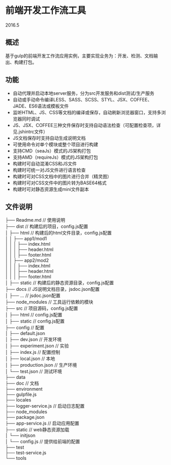 # 前端开发工作流工具
2016.5
## 概述
基于gulp的前端开发工作流应用实例，主要实现业务为：开发、检测、文档输出、构建打包。

## 功能
* 自动代理并启动本地server服务，分为src开发服务和dist测试/生产服务
* 自动或手动命令编译LESS、SASS、SCSS、STYL、JSX、COFFEE、JADE、ES6语法或模板文件
* 监听HTML、JS、CSS等文档的编译或保存，自动刷新浏览器窗口，支持多浏览器同时调试
* JS、JSX、COFFEE三种文件保存时支持自动语法检查（可配置检查项，详见.jshintrc文件）
* JS文档保存时支持自动生成说明文档
* 可使用命令对单个模块或整个项目进行构建
* 支持CMD（seaJs）模式的JS架构打包
* 支持AMD（requireJs）模式的JS架构打包
* 构建时可自动混淆CSS和JS文件
* 构建时可统一对JS文件进行语言检查
* 构建时可对CSS文档中的图片进行合并（精灵图）
* 构建时可对CSS文件中的图片转为BASE64格式
* 构建时可对静态资源生成mini文件副本

## 文件说明
├── Readme.md                   // 使用说明  
├── dist                        // 构建后的项目，config.js配置  
│   ├── html                    // 构建后的html文件目录，config.js配置<br>
│   │   ├── app1/mod1           <br>
│   │   │   ├── index.html      <br>
│   │   │   ├── header.html     <br>
│   │   │   ├── footer.html     <br>
│   │   ├── app2/mod2<br>
│   │   │   ├── index.html<br>
│   │   │   ├── header.html<br>
│   │   │   ├── footer.html<br>
│   ├── static                  // 构建后的静态资源目录，config.js配置<br>
├── docs                        // JS说明文档目录，jsdoc.json配置<br>
│   ├── ...                     // jsdoc.json配置<br>
├── node_modules                // 工具运行依赖的模块<br>
├── src                         // 项目源码，config.js配置<br>
│   ├── html                    // config.js配置<br>
│   ├── static                  // config.js配置<br>
├── config                      // 配置<br>
│   ├── default.json<br>
│   ├── dev.json                // 开发环境<br>
│   ├── experiment.json         // 实验<br>
│   ├── index.js                // 配置控制<br>
│   ├── local.json              // 本地<br>
│   ├── production.json         // 生产环境<br>
│   └── test.json               // 测试环境<br>
├── data<br>
├── doc                         // 文档<br>
├── environment<br>
├── gulpfile.js<br>
├── locales<br>
├── logger-service.js           // 启动日志配置<br>
├── node_modules<br>
├── package.json<br>
├── app-service.js              // 启动应用配置<br>
├── static                      // web静态资源加载<br>
│   └── initjson<br>
│   	└── config.js 		// 提供给前端的配置<br>
├── test<br>
├── test-service.js<br>
└── tools<br>
